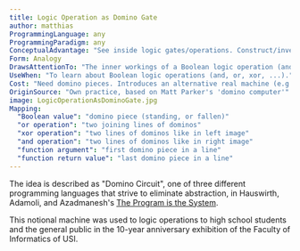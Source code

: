 ```yaml
---
title: Logic Operation as Domino Gate
author: matthias
ProgrammingLanguage: any
ProgrammingParadigm: any
ConceptualAdvantage: "See inside logic gates/operations. Construct/invent them from atomic components, and observe/analyze their full workings."
Form: Analogy
DrawsAttentionTo: "The inner workings of a Boolean logic operation (and, or, xor)."
UseWhen: "To learn about Boolean logic operations (and, or, xor, ...)."
Cost: "Need domino pieces. Introduces an alternative real machine (e.g., implementation of domino AND is not exactly the same as implementation of electronic circuit AND). Mechanical inaccuracies can cause problems."
OriginSource: "Own practice, based on Matt Parker's 'domino computer'"
image: LogicOperationAsDominoGate.jpg
Mapping:
  "Boolean value": "domino piece (standing, or fallen)"
  "or operation": "two joining lines of dominos"
  "xor operation": "two lines of dominos like in left image"
  "and operation": "two lines of dominos like in right image"
  "function argument": "first domino piece in a line"
  "function return value": "last domino piece in a line"
---
```



The idea is described as "Domino Circuit",
one of three different programming languages that strive to eliminate abstraction,
in Hauswirth, Adamoli, and Azadmanesh's
[The Program is the System](https://dl.acm.org/doi/10.1145/3141880.3141894).

This notional machine was used to logic operations to high school students and the general public in the 10-year anniversary exhibition
of the Faculty of Informatics of USI.

